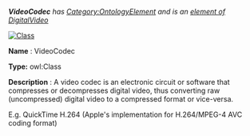___VideoCodec__ 
 has
 [Category:OntologyElement](../../Category/OntologyElement "Category:OntologyElement") 
 and is an
 [element of](../../Property/ElementOf "Property:ElementOf") 
[DigitalVideo](../../Submissions/DigitalVideo "Submissions:DigitalVideo")_




  





[![Class](../../images/thumb/2/27/Class.gif/45px-Class.gif)](../../Image/Class.gif "Class")


__Name__ 
 : VideoCodec
 



__Type:__ 
 owl:Class
 



__Description__ 
 : A video codec is an electronic circuit or software that compresses or decompresses digital video, thus converting raw (uncompressed) digital video to a compressed format or vice-versa.
 



 E.g. QuickTime H.264 (Apple's implementation for H.264/MPEG-4 AVC coding format)
